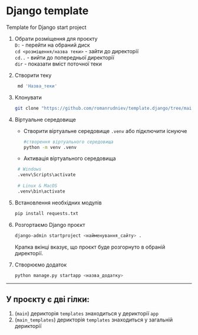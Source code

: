 <h1>Django template</h1>
Template for Django start project


1. Обрати розміщення для проєкту <br>
      `D:` - перейти на обраний диск <br>
      `cd <розміщення/назва теки>` - зайти до директорії <br>
      `cd..` - вийти до попередньої директорії <br>
      `dir` - показати вміст поточної теки

2. Створити теку
   ```bash
    md 'Назва_теки'
   ```

3. Клонувати 
    ```bash
    git clone "https://github.com/romanrudniev/template.django/tree/main"
    ```

4. Віртуальне середовище
   - Створити віртуальне середовище `.venv` або підключити існуюче
       ```bash
     #створення віртуального середовища
      python -m venv .venv
      ```
   - Активація віртуального середовища
   ```bash
    # Windows
    .venv\Scripts\activate
    
    # Linux & MacOS
    .venv\bin\activate
    ```

5. Встановлення необхідних модулів
   ```bash
   pip install requests.txt
   ```

6. Розгортаємо Django проєкт
    ```bash
   django-admin startproject <найменування_сайту> .
   ```
    Крапка вкінці вказує, що проєкт буде розгорнуто в обраній директорії.


7. Створюємо додаток
    ```bash
   python manage.py startapp <назва_додатку>
   ```

<hr>

<h2>У проєкту є дві гілки:</h2>

1. (`main`) дерикторія `templates` знаходиться у дерикторії `app`
2. (`main_templates`) дерикторія `templates` знаходиться у загальній дерикторії

